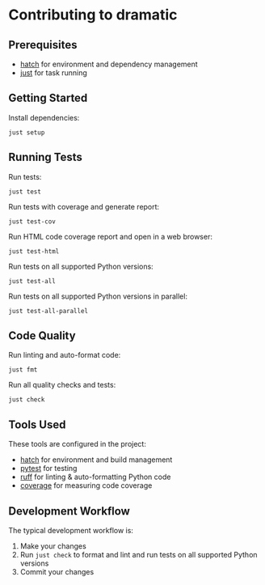 # Contributing to dramatic

## Prerequisites

- [hatch](https://hatch.pypa.io/) for environment and dependency management
- [just](https://github.com/casey/just) for task running

## Getting Started

Install dependencies:

```console
just setup
```

## Running Tests

Run tests:

```console
just test
```

Run tests with coverage and generate report:

```console
just test-cov
```

Run HTML code coverage report and open in a web browser:

```console
just test-html
```

Run tests on all supported Python versions:

```console
just test-all
```

Run tests on all supported Python versions in parallel:

```console
just test-all-parallel
```

## Code Quality

Run linting and auto-format code:

```console
just fmt
```

Run all quality checks and tests:

```console
just check
```

## Tools Used

These tools are configured in the project:

- [hatch](https://hatch.pypa.io/) for environment and build management
- [pytest](https://docs.pytest.org/) for testing
- [ruff](https://docs.astral.sh/ruff/) for linting & auto-formatting Python code
- [coverage](https://coverage.readthedocs.io) for measuring code coverage

## Development Workflow

The typical development workflow is:

1. Make your changes
2. Run `just check` to format and lint and run tests on all supported Python versions
3. Commit your changes
